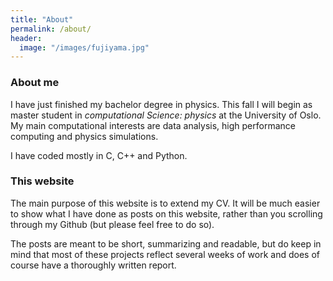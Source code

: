 ```yaml
---
title: "About"
permalink: /about/
header:
  image: "/images/fujiyama.jpg"
---
```


### About me
I have just finished my bachelor degree in physics. This fall I will begin as master student in *computational Science: physics* at the University of Oslo. My main computational interests are data analysis, high performance computing and physics simulations.

I have coded mostly in C, C++ and Python.

### This website
The main purpose of this website is to extend my CV. It will be much easier to show what I have done as posts on this website, rather than you scrolling through my Github (but please feel free to do so).

The posts are meant to be short, summarizing and readable, but do keep in mind that most of these projects reflect several weeks of work and does of course have a thoroughly written report.
